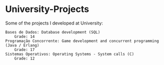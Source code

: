# University-Projects
Some of the projects I developed at University:

    Bases de Dados: Database development (SQL)
        Grade: 14
    Programação Concorrente: Game development and concurrent programming (Java / Erlang)
        Grade: 17
    Sistemas Operativos: Operating Systems - System calls (C)
        Grade: 12
